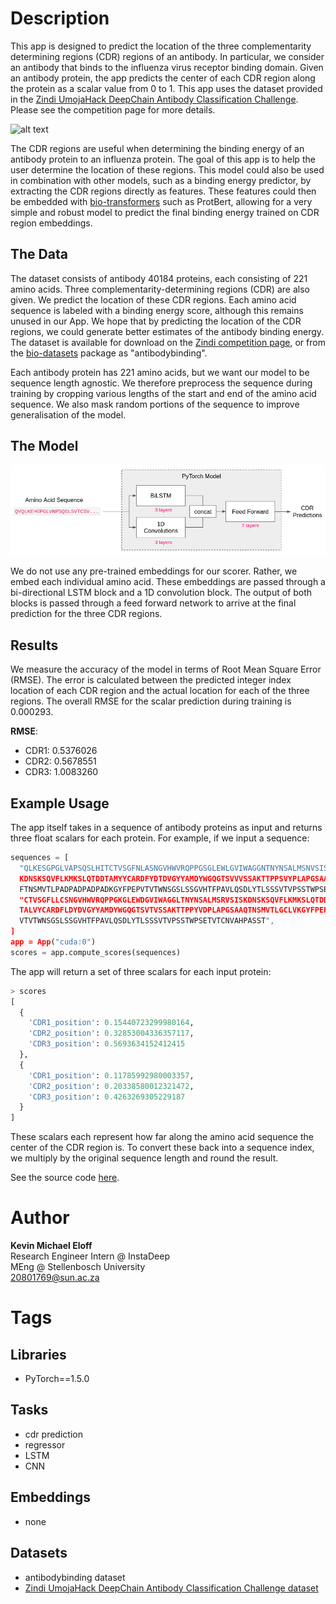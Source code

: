 # Description
This app is designed to predict the location of the three complementarity determining regions (CDR) regions of an antibody. In particular, we consider an antibody that binds to the influenza virus receptor binding domain. Given an antibody protein, the app predicts the center of each CDR region along the protein as a scalar value from 0 to 1. This app uses the dataset provided in the [Zindi UmojaHack DeepChain Antibody Classification Challenge](https://zindi.africa/hackathons/umojahack-africa-2021-1-instadeep-challenge-advanced). Please see the competition page for more details.

![alt text](https://upload.wikimedia.org/wikipedia/commons/thumb/3/3c/Complementarity_determining_regions.PNG/640px-Complementarity_determining_regions.PNG)

The CDR regions are useful when determining the binding energy of an antibody protein to an influenza protein. The goal of this app is to help the user determine the location of these regions. This model could also be used in combination with other models, such as a binding energy predictor, by extracting the CDR regions directly as features. These features could then be embedded with [bio-transformers](https://pypi.org/project/bio-transformers/) such as ProtBert, allowing for a very simple and robust model to predict the final binding energy trained on CDR region embeddings.


## The Data

The dataset consists of antibody 40184 proteins, each consisting of 221 amino acids. Three complementarity-determining regions (CDR) are also given. We predict the location of these CDR regions. Each amino acid sequence is labeled with a binding energy score, although this remains unused in our App. We hope that by predicting the location of the CDR regions, we could generate better estimates of the antibody binding energy. The dataset is available for download on the [Zindi competition page](https://zindi.africa/hackathons/umojahack-africa-2021-1-instadeep-challenge-advanced/data), or from the [bio-datasets](https://pypi.org/project/bio-datasets/) package as "antibodybinding".

Each antibody protein has 221 amino acids, but we want our model to be sequence length agnostic. We therefore preprocess the sequence during training by cropping various lengths of the start and end of the amino acid sequence. We also mask random portions of the sequence to improve generalisation of the model.

## The Model

![alt text](https://raw.githubusercontent.com/KevinEloff/deep-chain-apps/main/apps/cdr_predictor/docs/model.png)

We do not use any pre-trained embeddings for our scorer. Rather, we embed each individual amino acid. These embeddings are passed through a bi-directional LSTM block and a 1D convolution block. The output of both blocks is passed through a feed forward network to arrive at the final prediction for the three CDR regions.

## Results
We measure the accuracy of the model in terms of Root Mean Square Error (RMSE). The error is calculated between the predicted integer index location of each CDR region and the actual location for each of the three regions. The overall RMSE for the scalar prediction during training is 0.000293.

**RMSE**:
- CDR1: 0.5376026
- CDR2: 0.5678551
- CDR3: 1.0083260

## Example Usage 
The app itself takes in a sequence of antibody proteins as input and returns three float scalars for each protein. For example, if we input a sequence:

```python
sequences = [
  "QLKESGPGLVAPSQSLHITCTVSGFNLASNGVHWVRQPPGSGLEWLGVIWAGGNTNYNSALMSNVSIS
  KDNSKSQVFLKMKSLQTDDTAMYYCARDFYDTDVGYYAMDYWGQGTSVVVSSAKTTPPSVYPLAPGSAA
  FTNSMVTLPADPADPADPADKGYFPEPVTVTWNSGSLSSGVHTFPAVLQSDLYTLSSSVTVPSSTWPSE",
  "CTVSGFLLCSNGVHWVRQPPGKGLEWDGVIWAGGLTNYNSALMSRVSISKDNSKSQVFLKMKSLQTDD
  TALVYCARDFLDYDVGYYAMDYWGQGTSVTVSSAKTTPPYVDPLAPGSAAQTNSMVTLGCLVKGYFPEP
  VTVTWNSGSLSSGVHTFPAVLQSDLYTLSSSVTVPSSTWPSETVTCNVAHPASST",
]
app = App("cuda:0")
scores = app.compute_scores(sequences)
```
The app will return a set of three scalars for each input protein:

```python
> scores
[
  {
    'CDR1_position': 0.15440723299980164, 
    'CDR2_position': 0.32853004336357117, 
    'CDR3_position': 0.5693634152412415
  }, 
  {
    'CDR1_position': 0.11785992980003357, 
    'CDR2_position': 0.20338580012321472, 
    'CDR3_position': 0.4263269305229187
  }
]
```

These scalars each represent how far along the amino acid sequence the center of the CDR region is. To convert these back into a sequence index, we multiply by the original sequence length and round the result.

See the source code [here](https://github.com/KevinEloff/deep-chain-apps/tree/main/apps/cdr_predictor).
# Author

**Kevin Michael Eloff**  
Research Engineer Intern @ InstaDeep   
MEng @ Stellenbosch University  
20801769@sun.ac.za  

# Tags

## Libraries

- PyTorch==1.5.0

## Tasks

- cdr prediction
- regressor
- LSTM
- CNN

## Embeddings

- none

## Datasets

- antibodybinding dataset
- [Zindi UmojaHack DeepChain Antibody Classification Challenge dataset](https://zindi.africa/hackathons/umojahack-africa-2021-1-instadeep-challenge-advanced/data)
